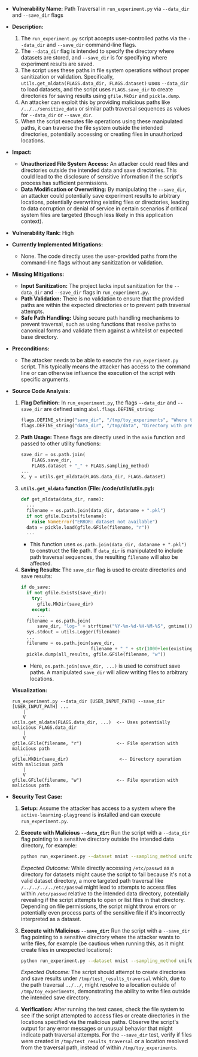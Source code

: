 *   **Vulnerability Name:** Path Traversal in `run_experiment.py` via `--data_dir` and `--save_dir` flags
*   **Description:**
    1. The `run_experiment.py` script accepts user-controlled paths via the `--data_dir` and `--save_dir` command-line flags.
    2. The `--data_dir` flag is intended to specify the directory where datasets are stored, and `--save_dir` is for specifying where experiment results are saved.
    3. The script uses these paths in file system operations without proper sanitization or validation. Specifically, `utils.get_mldata(FLAGS.data_dir, FLAGS.dataset)` uses `--data_dir` to load datasets, and the script uses `FLAGS.save_dir` to create directories for saving results using `gfile.MkDir` and `pickle.dump`.
    4. An attacker can exploit this by providing malicious paths like `/../../sensitive_data` or similar path traversal sequences as values for `--data_dir` or `--save_dir`.
    5. When the script executes file operations using these manipulated paths, it can traverse the file system outside the intended directories, potentially accessing or creating files in unauthorized locations.
*   **Impact:**
    *   **Unauthorized File System Access:** An attacker could read files and directories outside the intended data and save directories. This could lead to the disclosure of sensitive information if the script's process has sufficient permissions.
    *   **Data Modification or Overwriting:** By manipulating the `--save_dir`, an attacker could potentially save experiment results to arbitrary locations, potentially overwriting existing files or directories, leading to data corruption or denial of service in certain scenarios if critical system files are targeted (though less likely in this application context).
*   **Vulnerability Rank:** High
*   **Currently Implemented Mitigations:**
    *   None. The code directly uses the user-provided paths from the command-line flags without any sanitization or validation.
*   **Missing Mitigations:**
    *   **Input Sanitization:** The project lacks input sanitization for the `--data_dir` and `--save_dir` flags in `run_experiment.py`.
    *   **Path Validation:**  There is no validation to ensure that the provided paths are within the expected directories or to prevent path traversal attempts.
    *   **Safe Path Handling:**  Using secure path handling mechanisms to prevent traversal, such as using functions that resolve paths to canonical forms and validate them against a whitelist or expected base directory.
*   **Preconditions:**
    *   The attacker needs to be able to execute the `run_experiment.py` script. This typically means the attacker has access to the command line or can otherwise influence the execution of the script with specific arguments.
*   **Source Code Analysis:**
    1. **Flag Definition:** In `run_experiment.py`, the flags `--data_dir` and `--save_dir` are defined using `absl.flags.DEFINE_string`:
        ```python
        flags.DEFINE_string("save_dir", "/tmp/toy_experiments", "Where to save outputs")
        flags.DEFINE_string("data_dir", "/tmp/data", "Directory with predownloaded and saved datasets.")
        ```
    2. **Path Usage:** These flags are directly used in the `main` function and passed to other utility functions:
        ```python
        save_dir = os.path.join(
            FLAGS.save_dir,
            FLAGS.dataset + "_" + FLAGS.sampling_method)
        ...
        X, y = utils.get_mldata(FLAGS.data_dir, FLAGS.dataset)
        ```
    3. **`utils.get_mldata` function (File: /code/utils/utils.py):**
        ```python
        def get_mldata(data_dir, name):
          ...
          filename = os.path.join(data_dir, dataname + ".pkl")
          if not gfile.Exists(filename):
            raise NameError("ERROR: dataset not available")
          data = pickle.load(gfile.GFile(filename, "r"))
          ...
        ```
        - This function uses `os.path.join(data_dir, dataname + ".pkl")` to construct the file path. If `data_dir` is manipulated to include path traversal sequences, the resulting `filename` will also be affected.
    4. **Saving Results:** The `save_dir` flag is used to create directories and save results:
        ```python
        if do_save:
          if not gfile.Exists(save_dir):
            try:
              gfile.MkDir(save_dir)
            except:
              ...
          filename = os.path.join(
              save_dir, "log-" + strftime("%Y-%m-%d-%H-%M-%S", gmtime()) + ".txt")
          sys.stdout = utils.Logger(filename)
          ...
          filename = os.path.join(save_dir,
                                  filename + "_" + str(1000+len(existing_files))[1:] + ".pkl")
          pickle.dump(all_results, gfile.GFile(filename, "w"))
        ```
        -  Here, `os.path.join(save_dir, ...)` is used to construct save paths. A manipulated `save_dir` will allow writing files to arbitrary locations.

    **Visualization:**

    ```
    run_experiment.py --data_dir [USER_INPUT_PATH] --save_dir [USER_INPUT_PATH] ...
        |
        V
    utils.get_mldata(FLAGS.data_dir, ...)  <-- Uses potentially malicious FLAGS.data_dir
        |
        V
    gfile.GFile(filename, "r")             <-- File operation with malicious path
        ...
    gfile.MkDir(save_dir)                   <-- Directory operation with malicious path
        |
        V
    gfile.GFile(filename, "w")             <-- File operation with malicious path
    ```

*   **Security Test Case:**
    1. **Setup:** Assume the attacker has access to a system where the `active-learning-playground` is installed and can execute `run_experiment.py`.
    2. **Execute with Malicious `--data_dir`:** Run the script with a `--data_dir` flag pointing to a sensitive directory outside the intended data directory, for example:
        ```bash
        python run_experiment.py --dataset mnist --sampling_method uniform --score_method logistic --data_dir /etc/passwd --save_dir /tmp/test_results
        ```
        *Expected Outcome:* While directly accessing `/etc/passwd` as a directory for datasets might cause the script to fail because it's not a valid dataset directory, a more targeted path traversal like `/../../../../etc/passwd` might lead to attempts to access files within `/etc/passwd` relative to the intended data directory, potentially revealing if the script attempts to open or list files in that directory.  Depending on file permissions, the script might throw errors or potentially even process parts of the sensitive file if it's incorrectly interpreted as a dataset.

    3. **Execute with Malicious `--save_dir`:** Run the script with a `--save_dir` flag pointing to a sensitive directory where the attacker wants to write files, for example (be cautious when running this, as it might create files in unexpected locations):
        ```bash
        python run_experiment.py --dataset mnist --sampling_method uniform --score_method logistic --data_dir /tmp/data --save_dir /tmp/../../test_results_traversal
        ```
        *Expected Outcome:*  The script should attempt to create directories and save results under `/tmp/test_results_traversal` which, due to the path traversal `../../`, might resolve to a location outside of `/tmp/toy_experiments`, demonstrating the ability to write files outside the intended save directory.

    4. **Verification:** After running the test cases, check the file system to see if the script attempted to access files or create directories in the locations specified via the malicious paths. Observe the script's output for any error messages or unusual behavior that might indicate path traversal attempts. For the `--save_dir` test, verify if files were created in `/tmp/test_results_traversal` or a location resolved from the traversal path, instead of within `/tmp/toy_experiments`.